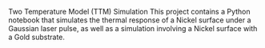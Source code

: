 Two Temperature Model (TTM) Simulation
This project contains a Python notebook that simulates the thermal response of a Nickel surface under a Gaussian laser pulse, as well as a simulation involving a Nickel surface with a Gold substrate.
